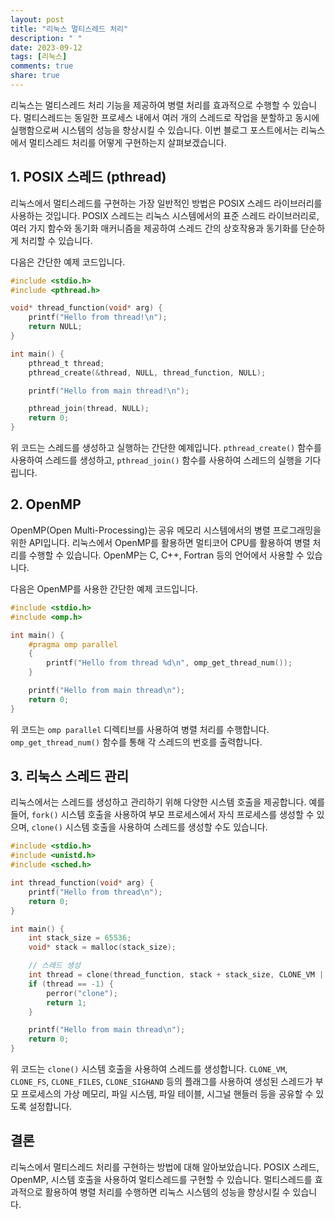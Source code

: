 ```yaml
---
layout: post
title: "리눅스 멀티스레드 처리"
description: " "
date: 2023-09-12
tags: [리눅스]
comments: true
share: true
---
```


리눅스는 멀티스레드 처리 기능을 제공하여 병렬 처리를 효과적으로 수행할 수 있습니다. 멀티스레드는 동일한 프로세스 내에서 여러 개의 스레드로 작업을 분할하고 동시에 실행함으로써 시스템의 성능을 향상시킬 수 있습니다. 이번 블로그 포스트에서는 리눅스에서 멀티스레드 처리를 어떻게 구현하는지 살펴보겠습니다.

## 1. POSIX 스레드 (pthread)

리눅스에서 멀티스레드를 구현하는 가장 일반적인 방법은 POSIX 스레드 라이브러리를 사용하는 것입니다. POSIX 스레드는 리눅스 시스템에서의 표준 스레드 라이브러리로, 여러 가지 함수와 동기화 매커니즘을 제공하여 스레드 간의 상호작용과 동기화를 단순하게 처리할 수 있습니다.

다음은 간단한 예제 코드입니다.

```c
#include <stdio.h>
#include <pthread.h>

void* thread_function(void* arg) {
    printf("Hello from thread!\n");
    return NULL;
}

int main() {
    pthread_t thread;
    pthread_create(&thread, NULL, thread_function, NULL);

    printf("Hello from main thread!\n");

    pthread_join(thread, NULL);
    return 0;
}
```

위 코드는 스레드를 생성하고 실행하는 간단한 예제입니다. `pthread_create()` 함수를 사용하여 스레드를 생성하고, `pthread_join()` 함수를 사용하여 스레드의 실행을 기다립니다.

## 2. OpenMP

OpenMP(Open Multi-Processing)는 공유 메모리 시스템에서의 병렬 프로그래밍을 위한 API입니다. 리눅스에서 OpenMP를 활용하면 멀티코어 CPU를 활용하여 병렬 처리를 수행할 수 있습니다. OpenMP는 C, C++, Fortran 등의 언어에서 사용할 수 있습니다.

다음은 OpenMP를 사용한 간단한 예제 코드입니다.

```c
#include <stdio.h>
#include <omp.h>

int main() {
    #pragma omp parallel
    {
        printf("Hello from thread %d\n", omp_get_thread_num());
    }

    printf("Hello from main thread\n");
    return 0;
}
```

위 코드는 `omp parallel` 디렉티브를 사용하여 병렬 처리를 수행합니다. `omp_get_thread_num()` 함수를 통해 각 스레드의 번호를 출력합니다.

## 3. 리눅스 스레드 관리

리눅스에서는 스레드를 생성하고 관리하기 위해 다양한 시스템 호출을 제공합니다. 예를 들어, `fork()` 시스템 호출을 사용하여 부모 프로세스에서 자식 프로세스를 생성할 수 있으며, `clone()` 시스템 호출을 사용하여 스레드를 생성할 수도 있습니다.

```c
#include <stdio.h>
#include <unistd.h>
#include <sched.h>

int thread_function(void* arg) {
    printf("Hello from thread\n");
    return 0;
}

int main() {
    int stack_size = 65536;
    void* stack = malloc(stack_size);

    // 스레드 생성
    int thread = clone(thread_function, stack + stack_size, CLONE_VM | CLONE_FS | CLONE_FILES | CLONE_SIGHAND, NULL);
    if (thread == -1) {
        perror("clone");
        return 1;
    }

    printf("Hello from main thread\n");
    return 0;
}
```

위 코드는 `clone()` 시스템 호출을 사용하여 스레드를 생성합니다. `CLONE_VM`, `CLONE_FS`, `CLONE_FILES`, `CLONE_SIGHAND` 등의 플래그를 사용하여 생성된 스레드가 부모 프로세스의 가상 메모리, 파일 시스템, 파일 테이블, 시그널 핸들러 등을 공유할 수 있도록 설정합니다.

## 결론

리눅스에서 멀티스레드 처리를 구현하는 방법에 대해 알아보았습니다. POSIX 스레드, OpenMP, 시스템 호출을 사용하여 멀티스레드를 구현할 수 있습니다. 멀티스레드를 효과적으로 활용하여 병렬 처리를 수행하면 리눅스 시스템의 성능을 향상시킬 수 있습니다.